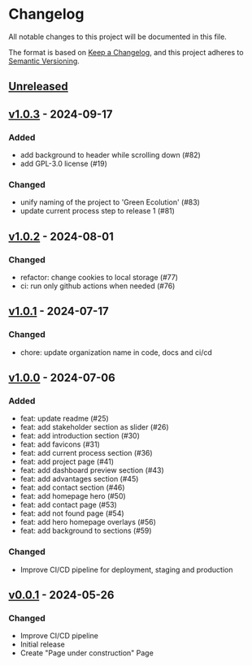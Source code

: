 # Changelog

All notable changes to this project will be documented in this file.

The format is based on [Keep a Changelog](https://keepachangelog.com/en/1.1.0/),
and this project adheres to [Semantic Versioning](https://semver.org/spec/v2.0.0.html).

## [Unreleased]

## [v1.0.3] - 2024-09-17

### Added

-   add background to header while scrolling down (#82)
-   add GPL-3.0 license (#19)

### Changed

-   unify naming of the project to 'Green Ecolution' (#83)
-   update current process step to release 1 (#81)

## [v1.0.2] - 2024-08-01

### Changed

-   refactor: change cookies to local storage (#77)
-   ci: run only github actions when needed (#76)

## [v1.0.1] - 2024-07-17

### Changed

-   chore: update organization name in code, docs and ci/cd

## [v1.0.0] - 2024-07-06

### Added

-   feat: update readme (#25)
-   feat: add stakeholder section as slider (#26)
-   feat: add introduction section (#30)
-   feat: add favicons (#31)
-   feat: add current process section (#36)
-   feat: add project page (#41)
-   feat: add dashboard preview section (#43)
-   feat: add advantages section (#45)
-   feat: add contact section (#46)
-   feat: add homepage hero (#50)
-   feat: add contact page (#53)
-   feat: add not found page (#54)
-   feat: add hero homepage overlays (#56)
-   feat: add background to sections (#59)

### Changed

-   Improve CI/CD pipeline for deployment, staging and production

## [v0.0.1] - 2024-05-26

### Changed

-   Improve CI/CD pipeline
-   Initial release
-   Create "Page under construction" Page

[Unreleased]: https://github.com/green-ecolution/project-website/compare/v1.0.3...HEAD

[v1.0.3]: https://github.com/green-ecolution/project-website/compare/v1.0.2...v1.0.3

[v1.0.2]: https://github.com/green-ecolution/project-website/compare/v1.0.1...v1.0.2

[v1.0.1]: https://github.com/green-ecolution/project-website/compare/v1.0.0...v1.0.1

[v1.0.0]: https://github.com/green-ecolution/project-website/compare/v0.0.1...v1.0.0

[v0.0.1]: https://github.com/green-ecolution/project-website/releases/tag/v0.0.1
